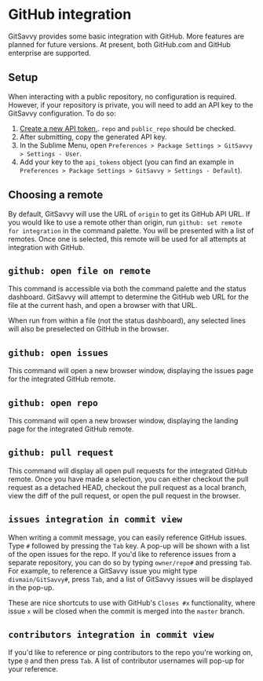 # GitHub integration

GitSavvy provides some basic integration with GitHub.  More features are planned for future versions.  At present, both GitHub.com and GitHub enterprise are supported.


## Setup

When interacting with a public repository, no configuration is required.  However, if your repository is private, you will need to add an API key to the GitSavvy configuration.  To do so:

1. [Create a new API token.](https://github.com/settings/tokens/new).  `repo` and `public_repo` should be checked.
2. After submitting, copy the generated API key.
3. In the Sublime Menu, open `Preferences > Package Settings > GitSavvy > Settings - User`.
4. Add your key to the `api_tokens` object (you can find an example in `Preferences > Package Settings > GitSavvy > Settings - Default`).


## Choosing a remote

By default, GitSavvy will use the URL of `origin` to get its GitHub API URL.  If you would like to use a remote other than origin, run `github: set remote for integration` in the command palette.  You will be presented with a list of remotes.  Once one is selected, this remote will be used for all attempts at integration with GitHub.


## `github: open file on remote`

This command is accessible via both the command palette and the status dashboard.  GitSavvy will attempt to determine the GitHub web URL for the file at the current hash, and open a browser with that URL.

When run from within a file (not the status dashboard), any selected lines will also be preselected on GitHub in the browser.


## `github: open issues`

This command will open a new browser window, displaying the issues page for the integrated GitHub remote.


## `github: open repo`

This command will open a new browser window, displaying the landing page for the integrated GitHub remote.

## `github: pull request`

This command will display all open pull requests for the integrated GitHub remote.  Once you have made a selection, you can either checkout the pull request as a detached HEAD, checkout the pull request as a local branch, view the diff of the pull request, or open the pull request in the browser.


## `issues integration in commit view`

When writing a commit message, you can easily reference GitHub issues.  Type `#` followed by pressing the `Tab` key.  A pop-up will be shown with a list of the open issues for the repo.  If you'd like to reference issues from a separate repository, you can do so by typing `owner/repo#` and pressing `Tab`.  For example, to reference a GitSavvy issue you might type `divmain/GitSavvy#`, press `Tab`, and a list of GitSavvy issues will be displayed in the pop-up.

These are nice shortcuts to use with GitHub's `Closes #x` functionality, where issue `x` will be closed when the commit is merged into the `master` branch.

## `contributors integration in commit view`

If you'd like to reference or ping contributors to the repo you're working on, type `@` and then press `Tab`.  A list of contributor usernames will pop-up for your reference.
